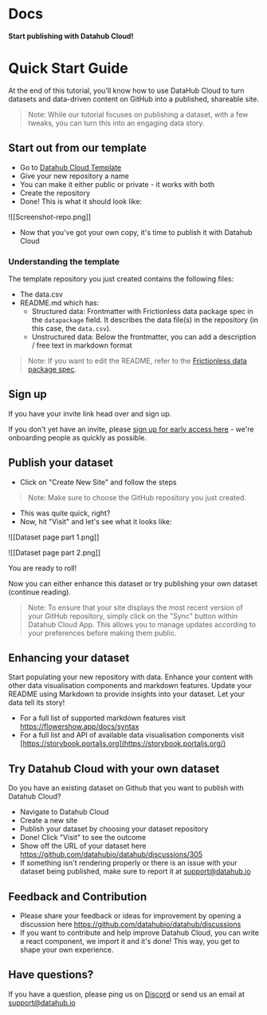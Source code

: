 # Docs

**Start publishing with Datahub Cloud!**

# Quick Start Guide

At the end of this tutorial, you'll know how to use DataHub Cloud to turn datasets and data-driven content on GitHub into a published, shareable site.

> Note: While our tutorial focuses on publishing a dataset, with a few tweaks, you can turn this into an engaging data story.

## Start out from our template 

- Go to [Datahub Cloud Template](https://github.com/new?template_name=datahub-cloud-template&template_owner=datahubio)
- Give your new repository a name
- You can make it either public or private - it works with both
- Create the repository
- Done! This is what it should look like:

![[Screenshot-repo.png]]

- Now that you've got your own copy, it's time to publish it with Datahub Cloud

### Understanding the template

The template repository you just created contains the following files:
- The data.csv
- README.md which has: 
  - Structured data: Frontmatter with Frictionless data package spec in the `datapackage` field. It describes the data file(s) in the repository (in this case, the `data.csv`). 
  - Unstructured data: Below the frontmatter, you can add a description / free text in markdown format

> Note: If you want to edit the README, refer to the [Frictionless data package spec](https://specs.frictionlessdata.io/data-package/). 

## Sign up 

If you have your invite link head over and sign up.

If you don't yet have an invite, please [sign up for early access here](https://tally.so/r/wad1O2) - we're onboarding people as quickly as possible.

## Publish your dataset

- Click on "Create New Site" and follow the steps
> Note: Make sure to choose the GitHub repository you just created.
- This was quite quick, right?
- Now, hit "Visit" and let's see what it looks like:

![[Dataset page part 1.png]] 

![[Dataset page part 2.png]] 

You are ready to roll! 

Now you can either enhance this dataset or try publishing your own dataset (continue reading).

> Note: To ensure that your site displays the most recent version of your GitHub repository, simply click on the "Sync" button within Datahub Cloud App. This allows you to manage updates according to your preferences before making them public.

## Enhancing your dataset

Start populating your new repository with data. Enhance your content with other data visualisation components and markdown features. Update your README using Markdown to provide insights into your dataset. Let your data tell its story!

- For a full list of supported markdown features visit https://flowershow.app/docs/syntax
- For a full list and API of available data visualisation components visit [https://storybook.portaljs.org](https://storybook.portaljs.org/)

## Try Datahub Cloud with your own dataset

Do you have an existing dataset on Github that you want to publish with Datahub Cloud? 

- Navigate to Datahub Cloud 
- Create a new site
- Publish your dataset by choosing your dataset repository
- Done! Click "Visit" to see the outcome
- Show off the URL of your dataset here https://github.com/datahubio/datahub/discussions/305
- If something isn't rendering properly or there is an issue with your dataset being published, make sure to report it at support@datahub.io

## Feedback and Contribution

- Please share your feedback or ideas for improvement by opening a discussion here https://github.com/datahubio/datahub/discussions
- If you want to contribute and help improve Datahub Cloud, you can write a react component, we import it and it's done! This way, you get to shape your own experience.

## Have questions?

If you have a question, please ping us on [Discord](https://discord.gg/wzvSgGDt) or send us an email at support@datahub.io


